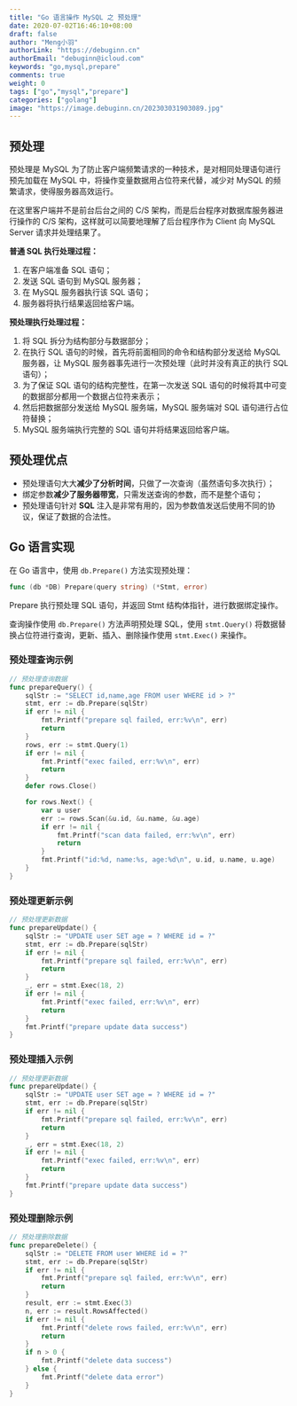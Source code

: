```yaml
---
title: "Go 语言操作 MySQL 之 预处理"
date: 2020-07-02T16:46:10+08:00
draft: false
author: "Meng小羽"
authorLink: "https://debuginn.cn"
authorEmail: "debuginn@icloud.com"
keywords: "go,mysql,prepare"
comments: true
weight: 0
tags: ["go","mysql","prepare"]
categories: ["golang"]
image: "https://image.debuginn.cn/202303031903089.jpg"
---
```


## 预处理 

预处理是 MySQL 为了防止客户端频繁请求的一种技术，是对相同处理语句进行预先加载在 MySQL 中，将操作变量数据用占位符来代替，减少对 MySQL 的频繁请求，使得服务器高效运行。

在这里客户端并不是前台后台之间的 C/S 架构，而是后台程序对数据库服务器进行操作的 C/S 架构，这样就可以简要地理解了后台程序作为 Client 向 MySQL Server 请求并处理结果了。

**普通 SQL 执行处理过程：**

1. 在客户端准备 SQL 语句； 
2. 发送 SQL 语句到 MySQL 服务器； 
3. 在 MySQL 服务器执行该 SQL 语句； 
4. 服务器将执行结果返回给客户端。

**预处理执行处理过程：**

1. 将 SQL 拆分为结构部分与数据部分； 
2. 在执行 SQL 语句的时候，首先将前面相同的命令和结构部分发送给 MySQL 服务器，让 MySQL 服务器事先进行一次预处理（此时并没有真正的执行 SQL 语句）； 
3. 为了保证 SQL 语句的结构完整性，在第一次发送 SQL 语句的时候将其中可变的数据部分都用一个数据占位符来表示； 
4. 然后把数据部分发送给 MySQL 服务端，MySQL 服务端对 SQL 语句进行占位符替换； 
5. MySQL 服务端执行完整的 SQL 语句并将结果返回给客户端。

## 预处理优点

- 预处理语句大大**减少了分析时间**，只做了一次查询（虽然语句多次执行）； 
- 绑定参数**减少了服务器带宽**，只需发送查询的参数，而不是整个语句； 
- 预处理语句针对 **SQL** 注入是非常有用的，因为参数值发送后使用不同的协议，保证了数据的合法性。

## Go 语言实现

在 Go 语言中，使用 `db.Prepare()` 方法实现预处理：

```go
func (db *DB) Prepare(query string) (*Stmt, error)
```

Prepare 执行预处理 SQL 语句，并返回 Stmt 结构体指针，进行数据绑定操作。

查询操作使用 `db.Prepare()` 方法声明预处理 SQL，使用 `stmt.Query()` 将数据替换占位符进行查询，更新、插入、删除操作使用 `stmt.Exec()` 来操作。

### 预处理查询示例

```go
// 预处理查询数据
func prepareQuery() {
	sqlStr := "SELECT id,name,age FROM user WHERE id > ?"
	stmt, err := db.Prepare(sqlStr)
	if err != nil {
		fmt.Printf("prepare sql failed, err:%v\n", err)
		return
	}
	rows, err := stmt.Query(1)
	if err != nil {
		fmt.Printf("exec failed, err:%v\n", err)
		return
	}
	defer rows.Close()

	for rows.Next() {
		var u user
		err := rows.Scan(&u.id, &u.name, &u.age)
		if err != nil {
			fmt.Printf("scan data failed, err:%v\n", err)
			return
		}
		fmt.Printf("id:%d, name:%s, age:%d\n", u.id, u.name, u.age)
	}
}
```

### 预处理更新示例

```go
// 预处理更新数据
func prepareUpdate() {
	sqlStr := "UPDATE user SET age = ? WHERE id = ?"
	stmt, err := db.Prepare(sqlStr)
	if err != nil {
		fmt.Printf("prepare sql failed, err:%v\n", err)
		return
	}
	_, err = stmt.Exec(18, 2)
	if err != nil {
		fmt.Printf("exec failed, err:%v\n", err)
		return
	}
	fmt.Printf("prepare update data success")
}
```

### 预处理插入示例

```go
// 预处理更新数据
func prepareUpdate() {
	sqlStr := "UPDATE user SET age = ? WHERE id = ?"
	stmt, err := db.Prepare(sqlStr)
	if err != nil {
		fmt.Printf("prepare sql failed, err:%v\n", err)
		return
	}
	_, err = stmt.Exec(18, 2)
	if err != nil {
		fmt.Printf("exec failed, err:%v\n", err)
		return
	}
	fmt.Printf("prepare update data success")
}
```

### 预处理删除示例

```go
// 预处理删除数据
func prepareDelete() {
	sqlStr := "DELETE FROM user WHERE id = ?"
	stmt, err := db.Prepare(sqlStr)
	if err != nil {
		fmt.Printf("prepare sql failed, err:%v\n", err)
		return
	}
	result, err := stmt.Exec(3)
	n, err := result.RowsAffected()
	if err != nil {
		fmt.Printf("delete rows failed, err:%v\n", err)
		return
	}
	if n > 0 {
		fmt.Printf("delete data success")
	} else {
		fmt.Printf("delete data error")
	}
}
```
